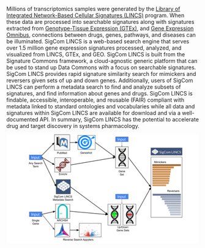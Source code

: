 Millions of transcriptomics samples were generated by the [Library of Integrated Network-Based Cellular Signatures (LINCS)](https://lincsproject.org/) program. When these data are processed into searchable signatures along with signatures extracted from [Genotype-Tissue Expression (GTEx)](https://gtexportal.org/home/), and [Gene Expression Omnibus](https://www.ncbi.nlm.nih.gov/geo/), connections between drugs, genes, pathways, and diseases can be illuminated. SigCom LINCS is a web-based search engine that serves over 1.5 million gene expression signatures processed, analyzed, and visualized from LINCS, GTEx, and GEO. SigCom LINCS is built from the Signature Commons framework, a cloud-agnostic generic platform that can be used to stand up Data Commons with a focus on searchable signatures. SigCom LINCS provides rapid signature similarity search for mimickers and reversers given sets of up and down genes. Additionally, users of SigCom LINCS can perform a metadata search to find and analyze subsets of signatures, and find information about genes and drugs. SigCom LINCS is findable, accessible, interoperable, and reusable (FAIR) compliant with metadata linked to standard ontologies and vocabularies while all data and signatures within SigCom LINCS are available for download and via a well-documented API. In summary, SigCom LINCS has the potential to accelerate drug and target discovery in systems pharmacology.

![LINCS Flowchart](https://raw.githubusercontent.com/MaayanLab/sigcom-lincs/main/tutorials/img/Endpoints.svg)